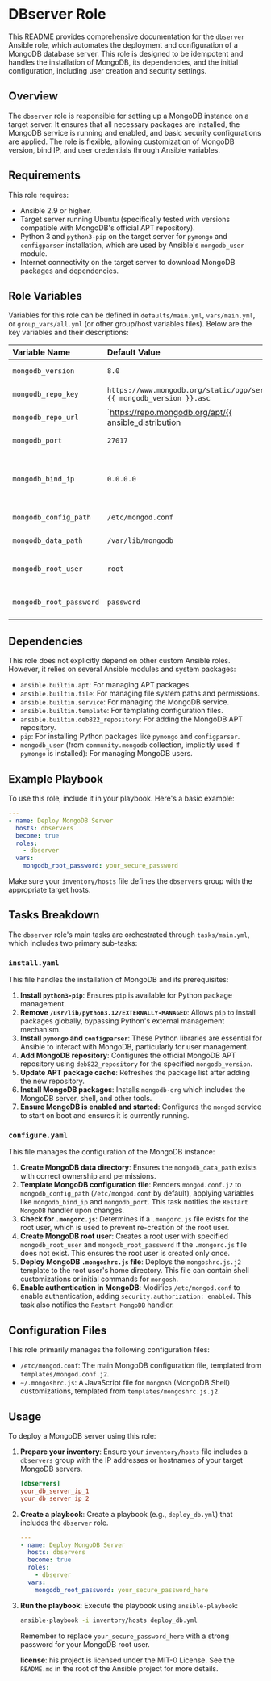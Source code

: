 # DBserver Role

This README provides comprehensive documentation for the `dbserver` Ansible role, which automates the deployment and configuration of a MongoDB database server. This role is designed to be idempotent and handles the installation of MongoDB, its dependencies, and the initial configuration, including user creation and security settings.


## Overview

The `dbserver` role is responsible for setting up a MongoDB instance on a target server. It ensures that all necessary packages are installed, the MongoDB service is running and enabled, and basic security configurations are applied. The role is flexible, allowing customization of MongoDB version, bind IP, and user credentials through Ansible variables.

## Requirements

This role requires:

- Ansible 2.9 or higher.
- Target server running Ubuntu (specifically tested with versions compatible with MongoDB's official APT repository).
- Python 3 and `python3-pip` on the target server for `pymongo` and `configparser` installation, which are used by Ansible's `mongodb_user` module.
- Internet connectivity on the target server to download MongoDB packages and dependencies.

## Role Variables

Variables for this role can be defined in `defaults/main.yml`, `vars/main.yml`, or `group_vars/all.yml` (or other group/host variables files). Below are the key variables and their descriptions:

| Variable Name           | Default Value         | Description                                                                 |
| :---------------------- | :-------------------- | :-------------------------------------------------------------------------- |
| `mongodb_version`       | `8.0`                 | The version of MongoDB to install.                                          |
| `mongodb_repo_key`      | `https://www.mongodb.org/static/pgp/server-{{ mongodb_version }}.asc` | URL for the MongoDB APT repository GPG key.                                 |
| `mongodb_repo_url`      | `https://repo.mongodb.org/apt/{{ ansible_distribution | lower }}/{{ ansible_distribution_release | lower }}/mongodb-org/{{ mongodb_version }}` | URL for the MongoDB APT repository.                 |
| `mongodb_port`          | `27017`               | The port on which MongoDB will listen.                                      |
| `mongodb_bind_ip`       | `0.0.0.0`             | The IP address(es) MongoDB will bind to. `0.0.0.0` binds to all available network interfaces. |
| `mongodb_config_path`   | `/etc/mongod.conf`    | The path to the MongoDB configuration file.                                 |
| `mongodb_data_path`     | `/var/lib/mongodb`    | The path to the MongoDB data directory.                                     |
| `mongodb_root_user`     | `root`                | The username for the MongoDB root user to be created.                       |
| `mongodb_root_password` | `password`            | The password for the MongoDB root user. **Change this in production!**      |

## Dependencies

This role does not explicitly depend on other custom Ansible roles. However, it relies on several Ansible modules and system packages:

- `ansible.builtin.apt`: For managing APT packages.
- `ansible.builtin.file`: For managing file system paths and permissions.
- `ansible.builtin.service`: For managing the MongoDB service.
- `ansible.builtin.template`: For templating configuration files.
- `ansible.builtin.deb822_repository`: For adding the MongoDB APT repository.
- `pip`: For installing Python packages like `pymongo` and `configparser`.
- `mongodb_user` (from `community.mongodb` collection, implicitly used if `pymongo` is installed): For managing MongoDB users.

## Example Playbook

To use this role, include it in your playbook. Here's a basic example:

```yaml
---
- name: Deploy MongoDB Server
  hosts: dbservers
  become: true
  roles:
    - dbserver
  vars:
    mongodb_root_password: your_secure_password
```

Make sure your `inventory/hosts` file defines the `dbservers` group with the appropriate target hosts.

## Tasks Breakdown

The `dbserver` role's main tasks are orchestrated through `tasks/main.yml`, which includes two primary sub-tasks:

### `install.yaml`

This file handles the installation of MongoDB and its prerequisites:

1.  **Install `python3-pip`**: Ensures `pip` is available for Python package management.
2.  **Remove `/usr/lib/python3.12/EXTERNALLY-MANAGED`**: Allows `pip` to install packages globally, bypassing Python's external management mechanism.
3.  **Install `pymongo` and `configparser`**: These Python libraries are essential for Ansible to interact with MongoDB, particularly for user management.
4.  **Add MongoDB repository**: Configures the official MongoDB APT repository using `deb822_repository` for the specified `mongodb_version`.
5.  **Update APT package cache**: Refreshes the package list after adding the new repository.
6.  **Install MongoDB packages**: Installs `mongodb-org` which includes the MongoDB server, shell, and other tools.
7.  **Ensure MongoDB is enabled and started**: Configures the `mongod` service to start on boot and ensures it is currently running.

### `configure.yaml`

This file manages the configuration of the MongoDB instance:

1.  **Create MongoDB data directory**: Ensures the `mongodb_data_path` exists with correct ownership and permissions.
2.  **Template MongoDB configuration file**: Renders `mongod.conf.j2` to `mongodb_config_path` (`/etc/mongod.conf` by default), applying variables like `mongodb_bind_ip` and `mongodb_port`. This task notifies the `Restart MongoDB` handler upon changes.
3.  **Check for `.mongorc.js`**: Determines if a `.mongorc.js` file exists for the root user, which is used to prevent re-creation of the root user.
4.  **Create MongoDB root user**: Creates a root user with specified `mongodb_root_user` and `mongodb_root_password` if the `.mongorc.js` file does not exist. This ensures the root user is created only once.
5.  **Deploy MongoDB `.mongoshrc.js` file**: Deploys the `mongoshrc.js.j2` template to the root user's home directory. This file can contain shell customizations or initial commands for `mongosh`.
6.  **Enable authentication in MongoDB**: Modifies `/etc/mongod.conf` to enable authentication, adding `security.authorization: enabled`. This task also notifies the `Restart MongoDB` handler.

## Configuration Files

This role primarily manages the following configuration files:

-   `/etc/mongod.conf`: The main MongoDB configuration file, templated from `templates/mongod.conf.j2`.
-   `~/.mongoshrc.js`: A JavaScript file for `mongosh` (MongoDB Shell) customizations, templated from `templates/mongoshrc.js.j2`.

## Usage

To deploy a MongoDB server using this role:

1.  **Prepare your inventory**: Ensure your `inventory/hosts` file includes a `dbservers` group with the IP addresses or hostnames of your target MongoDB servers.

    ```ini
    [dbservers]
    your_db_server_ip_1
    your_db_server_ip_2
    ```

2.  **Create a playbook**: Create a playbook (e.g., `deploy_db.yml`) that includes the `dbserver` role.

    ```yaml
    ---
    - name: Deploy MongoDB Server
      hosts: dbservers
      become: true
      roles:
        - dbserver
      vars:
        mongodb_root_password: your_secure_password_here
    ```

3.  **Run the playbook**: Execute the playbook using `ansible-playbook`:

    ```bash
    ansible-playbook -i inventory/hosts deploy_db.yml
    ```

    Remember to replace `your_secure_password_here` with a strong password for your MongoDB root user.


    **license**:
     his project is licensed under the MIT-0 License. See the `README.md` in the root of the Ansible project for more details.


